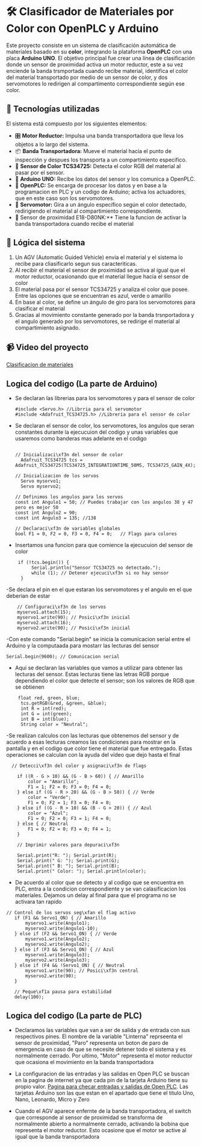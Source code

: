# 🛠️ Clasificador de Materiales por Color con OpenPLC y Arduino

Este proyecto consiste en un sistema de clasificación automática de materiales basado en su **color**, integrando la plataforma **OpenPLC** con una placa **Arduino UNO**. El objetivo principal fue crear una línea de clasificación donde un sensor de proximidad activa un motor reductor, este a su vez enciende la banda trsmportada cuando recibe material, identifica el color del material transportado por medio de un sensor de color, y dos servomotores lo redirigen al compartimento correspondiente según ese color.

## 🧰 Tecnologías utilizadas

El sistema está compuesto por los siguientes elementos:

- 🎛️ **Motor Reductor:** Impulsa una banda transportadora que lleva los objetos a lo largo del sistema.
- 📦 **Banda Transportadora:** Mueve el material hacia el punto de inspección y despues los transporta a un compartimiento especifico.
- 🎨 **Sensor de Color TCS34725:** Detecta el color RGB del material al pasar por el sensor.
- 🔄 **Arduino UNO:** Recibe los datos del sensor y los comunica a OpenPLC.
- 🧠 **OpenPLC:** Se encarga de procesar los datos y en base a la programacion en PLC y un codigo de Arduino; activa los actuadores, que en este caso son los servomotores.
- 🤖 **Servomotor:** Gira a un ángulo específico según el color detectado, redirigiendo el material al compartimiento correspondiente.
-  🔦 Sensor de proximidad E18-D80NK:** Tiene la funcion de activar la banda transportadora cuando recibe el material
  

## 🔁 Lógica del sistema

1. Un AGV (Automatic Guided Vehicle) envia el material y el sistema lo recibe para cliasificarlo segun sus caracteriticas.
2. Al recibir el material el sensor de proximidad se activa al igual que el motor reductor, ocasionando que el material llegue hacia el sensor de color
3. El material pasa por el sensor TCS34725 y analiza el color que posee. Entre las opciones que se encuentran es azul, verde o amarillo
4. En base al color, se define un ángulo de giro para los servomotores para clasificar el material 
5. Gracias al movimiento constante generado por la banda trsnportadora y el angulo generado por los servomotores, se redirige el material al compartimiento asignado.


## 📹 Video del proyecto

[Clasificacion de materiales](https://youtube.com/shorts/kHZi7zJUA0E?feature=share)


##  Logica del codigo (La parte de Arduino)

- Se declaran las librerias para los servomotores y para el sensor de color

  ```
  #include <Servo.h> //Librria para el servomotor 
  #include <Adafruit_TCS34725.h> //Libreria para el sensor de color
   ```
- Se declaran el sensor de color, los servomotores, los angulos que seran constantes durante la ejecucuion del codigo y unas variables que usaremos como banderas mas adelante en el codigo 

  ```

  // Inicializaci\xf3n del sensor de color
    Adafruit_TCS34725 tcs = Adafruit_TCS34725(TCS34725_INTEGRATIONTIME_50MS, TCS34725_GAIN_4X);

  // Inicializacion de los servos
    Servo myservo1;
    Servo myservo2;

  // Definimos los angulos para los servos
  const int Angulo1 = 50; // Puedes trabajar con los angulos 38 y 47 pero es mejor 50 
  const int Angulo2 = 90;
  const int Angulo3 = 135; //138
  
  // Declaraci\xf3n de variables globales
  bool F1 = 0, F2 = 0, F3 = 0, F4 = 0;   // Flags para colores
  
- Insertamos una funcion para que comience la ejecucuion del sensor de color
  ```
   if (!tcs.begin()) {
        Serial.println("Sensor TCS34725 no detectado.");
        while (1); // Detener ejecuci\xf3n si no hay sensor
    }
-Se declara el pin en el que estaran los servomotores y el angulo en el que deberian de estar 
```
    // Configuraci\xf3n de los servos
    myservo1.attach(15);
    myservo1.write(90); // Posici\xf3n inicial
    myservo2.attach(16);
    myservo2.write(90); // Posici\xf3n inicial

```
-Con este comando "Serial.begin" se inicia la comunicacion serial entre el Arduino y la computaada para mostarr las lecturas del sensor

    Serial.begin(9600); // Comunicacion serial

- Aqui se declaran las variables que vamos a utilizar para obtener las lecturas del sensor. Estas lecturas tiene las letras RGB porque dependiendo el color que detecte el sensor; son los valores de RGB que se obtienen

  ```
   float red, green, blue;
    tcs.getRGB(&red, &green, &blue);
    int R = int(red);
    int G = int(green);
    int B = int(blue);
    String color = "Neutral";

-Se realizan calculos con las lecturas que obtenemos del sensor y de acuerdo a esas lecturas creamos las condiciones para mostrar en la pantalla y en el codigo que color tiene el material que fue entregado. Estas operaciones se calculan con la ayuda del video que dejo hasta el final

```
  // Detecci\xf3n del color y asignaci\xf3n de flags

    if ((R - G > 10) && (G - B > 60)) { // Amarillo
        color = "Amarillo";
        F1 = 1; F2 = 0; F3 = 0; F4 = 0;
    } else if ((G - R > 20) && (G - B > 50)) { // Verde
        color = "Verde";
        F1 = 0; F2 = 1; F3 = 0; F4 = 0;
    } else if ((G - R > 10) && (B - G > 20)) { // Azul
        color = "Azul";
        F1 = 0; F2 = 0; F3 = 1; F4 = 0;
    } else { // Neutral
        F1 = 0; F2 = 0; F3 = 0; F4 = 1;
    }

    // Imprimir valores para depuraci\xf3n

    Serial.print("R: "); Serial.print(R);
    Serial.print(" G: "); Serial.print(G);
    Serial.print(" B: "); Serial.print(B);
    Serial.print(" Color: "); Serial.println(color);
```
- De acuerdo al color que se detecto y al codigo que se encuentra en PLC, entra a la condicion correspondiente y se van calasificacion los materiales. Dejamos un delay al final para que el programa no se activara tan rapido

 ```
// Control de los servos seg\xfan el flag activo
    if (F1 && Servo1_ON) { // Amarillo
        myservo1.write(Angulo1);
        myservo2.write(Angulo1-10);
    } else if (F2 && Servo1_ON) { // Verde
        myservo1.write(Angulo2);
        myservo2.write(Angulo2);
    } else if (F3 && Servo1_ON) { // Azul
        myservo1.write(Angulo3);
        myservo2.write(Angulo3);
    } else if (F4 && !Servo1_ON) { // Neutral
        myservo1.write(90); // Posici\xf3n central
        myservo2.write(90);
    }

    // Peque\xf1a pausa para estabilidad
    delay(100);

```
##   Logica del codigo (La parte de PLC)

- Declaramos las variables que van a ser de salida y de entrada con sus respectivos pines. El nombre de la variable "Linterna" reprseenta el sensor de proximidad, "Paro" representa un boton de paro de emergencia en caso de que se necesite detener todo el sistema y es normalmente cerrado. Por ultimo, "Motor" representa el motor reductor que ocasiona el movimiento en la banda transportadora

- La configuracion de las entradas y las salidas en Open PLC se buscan en la pagina de internet ya que cada pin de la tarjeta Arduino tiene su propio valor. [Pagina para checar entradas y salidas de Open PLC](https://autonomylogic.com/docs/2-4-physical-addressing/). Las tarjetas Arduino son las que estan en el apartado que tiene el titulo Uno, Nano, Leonardo, Micro y Zero

- Cuando el AGV aparece enfernte de la banda transportadora, el switch que corresponde al sensor de proximidad se transforma de normalmente abierto a normalmente cerrado, activando la bobina que representa el motor reductor. Esto ocasione que el motor se active al igual que la banda transportadora 
  






